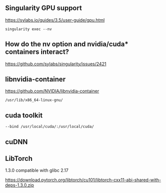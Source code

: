 ## Singularity GPU support

https://sylabs.io/guides/3.5/user-guide/gpu.html

```
singularity exec --nv
```

## How do the nv option and nvidia/cuda* containers interact?

https://github.com/sylabs/singularity/issues/2421

## libnvidia-container

https://github.com/NVIDIA/libnvidia-container

```
/usr/lib/x86_64-linux-gnu/
```

## cuda toolkit
```
--bind /usr/local/cuda/:/usr/local/cuda/
```

## cuDNN

## LibTorch

1.3.0 compatible with glibc 2.17

https://download.pytorch.org/libtorch/cu101/libtorch-cxx11-abi-shared-with-deps-1.3.0.zip
